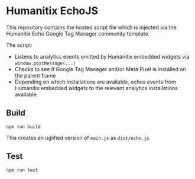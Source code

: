# Humanitix EchoJS

This repository contains the hosted script file which is injected via the Humanitix Echo Google Tag Manager community template.

The script:
- Listens to analytics events emitted by Humanitix embedded widgets via `window.postMessage(...)`
- Checks to see if Google Tag Manager and/or Meta Pixel is installed on the parent frame
- Depending on which installations are available, echos events from Humanitix embedded widgets to the relevant analytics installations available

## Build

`npm run build`

This creates an uglified version of `main.js` as `dist/echo.js`

## Test

`npm run test`